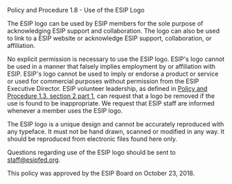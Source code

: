 Policy and Procedure 1.8 - Use of the ESIP Logo

The ESIP logo can be used by ESIP members for the sole purpose of
acknowledging ESIP support and collaboration. The logo can also be used
to link to a ESIP website or acknowledge ESIP support, collaboration, or
affiliation.

No explicit permission is necessary to use the ESIP logo. ESIP's logo
cannot be used in a manner that falsely implies employment by or
affiliation with ESIP. ESIP's logo cannot be used to imply or endorse a
product or service or used for commercial purposes without permission
from the ESIP Executive Director. ESIP volunteer leadership, as defined
in [Policy and Procedure 1.3, section 2 part
1](https://github.com/ESIPFed/Governance/blob/master/ESIP%20Policies%20and%20Procedures/1.0%20Corporate/ESIP%20P%26P%201.3%20Corporate%20Organization.md),
can request that a logo be removed if the use is found to be
inappropriate. We request that ESIP staff are informed whenever a member
uses the ESIP logo.

The ESIP logo is a unique design and cannot be accurately reproduced
with any typeface. It must not be hand drawn, scanned or modified in any
way. It should be reproduced from electronic files found here only.

Questions regarding use of the ESIP logo should be sent to
[staff@esipfed.org](mailto:staff@esipfed.org).

This policy was approved by the ESIP Board on October 23, 2018.
